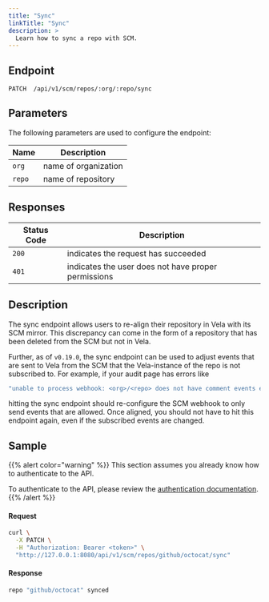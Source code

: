 ```yaml
---
title: "Sync"
linkTitle: "Sync"
description: >
  Learn how to sync a repo with SCM.
---
```


## Endpoint

```
PATCH  /api/v1/scm/repos/:org/:repo/sync
```

## Parameters

The following parameters are used to configure the endpoint:

| Name   | Description          |
| ------ | -------------------- |
| `org`  | name of organization |
| `repo` | name of repository   |

## Responses

| Status Code | Description                                         |
| ----------- | --------------------------------------------------- |
| `200`       | indicates the request has succeeded                 |
| `401`       | indicates the user does not have proper permissions |

## Description

The sync endpoint allows users to re-align their repository in Vela with its SCM mirror. This discrepancy can come in the form of a repository that has been deleted from the SCM but not in Vela. 

Further, as of `v0.19.0`, the sync endpoint can be used to adjust events that are sent to Vela from the SCM that the Vela-instance of the repo is not subscribed to. For example, if your audit page has errors like

```sh
"unable to process webhook: <org>/<repo> does not have comment events enabled"
```

hitting the sync endpoint should re-configure the SCM webhook to only send events that are allowed. Once aligned, you should not have to hit this endpoint again, even if the subscribed events are changed.

## Sample

{{% alert color="warning" %}}
This section assumes you already know how to authenticate to the API.

To authenticate to the API, please review the [authentication documentation](/docs/reference/api/authentication/).
{{% /alert %}}

#### Request

```sh
curl \
  -X PATCH \
  -H "Authorization: Bearer <token>" \
  "http://127.0.0.1:8080/api/v1/scm/repos/github/octocat/sync"
```

#### Response

```sh
repo "github/octocat" synced
```
